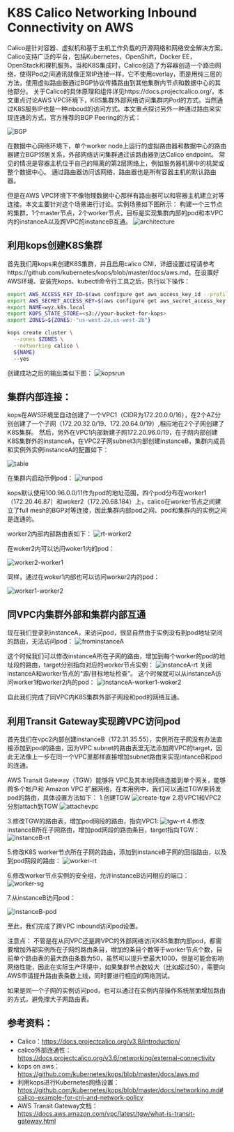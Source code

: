 # K8S Calico Networking Inbound Connectivity on AWS

Calico是针对容器、虚拟机和基于主机工作负载的开源网络和网络安全解决方案。 Calico支持广泛的平台，包括Kubernetes，OpenShift，Docker EE，OpenStack和裸机服务。当和K8S集成时，Calico创造了为容器创造一个路由网络，使得Pod之间通讯就像正常IP连接一样，它不使用overlay，而是用纯三层的方法，使用虚拟路由器通过BGP协议传播路由到其他集群内节点和数据中心的其他部分。
关于Calico的具体原理和组件详见https://docs.projectcalico.org/，本文重点讨论AWS VPC环境下，K8S集群外部网络访问集群内Pod的方式。当然通过K8S服务IP也是一种inboud的访问方式。本文重点探讨另外一种通过路由来实现连通的方式，官方推荐的BGP Peering的方式：

 ![BGP](./BGP.png)

在数据中心网络环境下，单个worker node上运行的虚拟路由器和数据中心的路由器建立BGP邻居关系，外部网络访问集群通过该路由器到达Calico endpoint。
常见的情况是容器主机位于自己的隔离的第2层网络上，例如服务器机房中的机架或整个数据中心。 通过路由器访问该网络，路由器也是所有容器主机的默认路由器。

但是在AWS VPC环境下不像物理数据中心那样有路由器可以和容器主机建立对等连接。本文主要针对这个场景进行讨论。实例场景如下图所示：
构建一个三节点的集群，1个master节点，2个worker节点，目标是实现集群内部的pod和本VPC内的instanceA以及跨VPC的instanceB互通。
![architecture](./architecture.png)

## 利用kops创建K8S集群

首先我们用kops来创建K8S集群，并且启用calico CNI，详细设置过程请参考https://github.com/kubernetes/kops/blob/master/docs/aws.md，在设置好AWS环境、安装完kops、kubectl命令行工具之后，执行以下操作：

```Bash
export AWS_ACCESS_KEY_ID=$(aws configure get aws_access_key_id --profile kops)
export AWS_SECRET_ACCESS_KEY=$(aws configure get aws_secret_access_key --profile kops)
export NAME=wyz.k8s.local
export KOPS_STATE_STORE=<s3://your-bucket-for-kops>
export ZONES=${ZONES:-"us-west-2a,us-west-2b"}

kops create cluster \
  --zones $ZONES \
  --networking calico \
  ${NAME}
  --yes
```
创建成功之后的输出类似下图：
![kopsrun](./kopsrun.png)

## 集群内部连接：
kops在AWS环境里自动创建了一个VPC1（CIDR为172.20.0.0/16），在2个AZ分别创建了一个子网（172.20.32.0/19、172.20.64.0/19）,相应地在2个子网创建了K8S集群。
然后，另外在VPC1内部新建子网172.20.96.0/19，在子网内部创建K8S集群外的instanceA，在VPC2子网subnet3内部创建instanceB，集群内成员和实例外实例instanceA的配置如下：

![table](./table.png)


在集群内启动示例pod：
![runpod](./runpod.png)

kops默认使用100.96.0.0/11作为pod的地址范围，四个pod分布在worker1（172.20.46.87）和woker2（172.20.68.184）上，calico在worker节点之间建立了full mesh的BGP对等连接，因此集群内部pod之间、pod和集群内的实例之间是连通的。

worker2内部内部路由表如下：
![rt-worker2](./rt-worker2.png)

在woker2内可以访问woker1内的pod：

![worker2-worker1](./worker2-worker1.png)

同样，通过在woker1内部也可以访问worker2内的pod：

![worker1-worker2](./worker1-worker2.png) 


## 同VPC内集群外部和集群内部互通
现在我们登录到instanceA，来访问pod，很显自然由于实例没有到pod地址空间的路由，无法访问pod：
![frominstanceA](./frominstanceA.png)

这个时候我们可以修改instanceA所在子网的路由，增加到每个worker的pod的地址段的路由，target分别指向对应的worker节点实例：
![instanceA-rt](./instanceA-rt.png)
关闭instanceA和worker节点的“源/目标地址检查”。
这个时候就可以从instanceA访问worker1和worker2内的pod：
![instanceA-worker1-woker2](./instanceA-worker1-worker2.png)
 


自此我们完成了同VPC内K8S集群外部子网段和pod的网络互通。


## 利用Transit Gateway实现跨VPC访问pod

首先我们在vpc2内部创建instanceB（172.31.35.55），实例所在子网没有办法直接添加到pod的路由，因为VPC subnet的路由表里无法添加跨VPC的target，因此无法像上一步在同一个VPC里那样直接增加subnet路由来实现intanceB和pod的连通。

AWS Transit Gateway（TGW）能够将 VPC及其本地网络连接到单个网关，能够跨多个帐户和 Amazon VPC 扩展网络，在本用例中，我们可以通过TGW来转发pod的路由，具体设置方法如下：
1.创建TGW
![create-tgw](./create-tgw.png)
2.将VPC1和VPC2分别attach到TGW
![attachevpc](./attachevpc.png)

3.修改TGW的路由表，增加pod网段的路由，指向VPC1:
![tgw-rt](./tgw-rt.png)
4.修改instanceB所在子网路由，增加pod网段的路由条目，target指向TGW：
![instanceB-rt](./instanceB-rt.png)

5.修改K8S worker节点所在子网的路由，添加到instanceB子网的回指路由，以及到pod网段的路由：
![worker-rt](./worker-rt.png)

6.修改worker节点实例的安全组，允许instanceB访问相应的端口：
![worker-sg](./worker-sg.png) 

7.从instanceB访问pod：

![instanceB-pod](./instanceB-pod.png)

至此，我们完成了跨VPC inbound访问pod设置。


注意点：
不管是在从同VPC还是跨VPC的外部网络访问K8S集群内部pod，都需要增加外部实例所在子网的路由条目，增加的条目个数等于worker节点个数，目前单个路由表的最大路由条数为50，虽然可以提升至最大1000，但是可能会影响网络性能，因此在实际生产环境中，如果集群节点数较大（比如超过50），需要向AWS申请提升路由表条数上线，同时要进行相应的网络测试。

如果是同一个子网的实例访问pod，也可以通过在实例内部操作系统层面增加路由的方式，避免撑大子网路由表。

## 参考资料：
* Calico：https://docs.projectcalico.org/v3.8/introduction/
* calico外部连通性：https://docs.projectcalico.org/v3.6/networking/external-connectivity
* kops on aws：https://github.com/kubernetes/kops/blob/master/docs/aws.md
* 利用kops进行Kubernetes网络设置：https://github.com/kubernetes/kops/blob/master/docs/networking.md#calico-example-for-cni-and-network-policy
* AWS Transit Gateway文档：https://docs.aws.amazon.com/vpc/latest/tgw/what-is-transit-gateway.html



